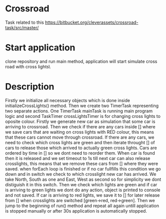 # Crossroad
Task related to this https://bitbucket.org/cleverassets/crossroad-task/src/master/

# Start application
clone repository and run main method, application will start simulate cross road with cross lights\

# Description
Firstly we initialize all necessary objects which is done inside initializeCrossLights() method.
Then we create two TimerTask representing two separate actions.
One TimerTask mainTask is running main program logic and second TaskTimer crossLightsTimer is for changing cross lights to oposite colour.
Firstly we generate new car as simulation that some car is arriving to crossroad. 
Then we check if there are any cars inside [] where we save cars that are waiting on cross lights with RED colour, this means that these cars cannot move through crossroad. 
If there are any cars, we need to check which cross lights are green and then iterate throught [] of cars to release those which arrived to actually green cross lights. Cars are ordered by time in []
so we dont need to reorder them. When car is found then it is released and we set timeout to 1s till next car can also release crosslights, this means that we remove these cars from [] where they were saved.
when forEach loop is finished or if no car fullfills this condition we go down and in switch we check to which crosslight new car has arrived. We take North, South as one and East, West as second so for simplicity we dont distiguish it in this switch. Then we check which lights are green and if car is arriving to green lights we dont do any action, object is printed to console and not saved. If car is arriving to red lights, we save it to [] for later release from [] when crosslights are switched [green->red, red->green].
Then we jump to the beginning of run() method and repeat all again untill application is stopped manually or after 30s application is automatically stopped.
